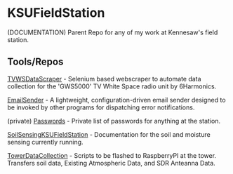 # KSUFieldStation
(DOCUMENTATION) Parent Repo for any of my work at Kennesaw's field station.

## Tools/Repos
[TVWSDataScraper](https://github.com/StevenNaliwajka/TVWSDataScraper) - Selenium based webscraper to automate data 
collection for the 'GWS5000' TV White Space radio unit by 6Harmonics.

[EmailSender](https://github.com/StevenNaliwajka/EmailSender) - A lightweight, configuration-driven email sender 
designed to be invoked by other programs for dispatching error notifications.

(private) [Passwords](https://github.com/StevenNaliwajka/KSUFieldStationPasswords) - Private
list of passwords for anything at the station.

[SoilSensingKSUFieldStation](https://github.com/StevenNaliwajka/SoilSensingKSUFieldStation) - Documentation 
for the soil and moisture sensing currently running.

[TowerDataCollection](https://github.com/StevenNaliwajka/TowerDataCollection) - Scripts to be flashed to RaspberryPI at the tower. 
Transfers soil data, Existing Atmospheric Data, and SDR Anteanna Data.
